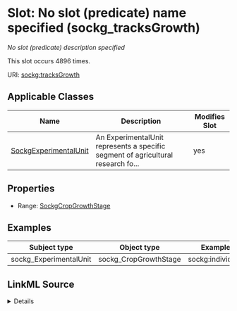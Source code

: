 

# Slot: No slot (predicate) name specified (sockg_tracksGrowth)


_No slot (predicate) description specified_






This slot occurs 4896 times.


URI: [sockg:tracksGrowth](https://idir.uta.edu/sockg-ontology/docs/tracksGrowth)



<!-- no inheritance hierarchy -->





## Applicable Classes

| Name | Description | Modifies Slot |
| --- | --- | --- |
| [SockgExperimentalUnit](../classes/SockgExperimentalUnit.md) | An ExperimentalUnit represents a specific segment of agricultural research fo... |  yes  |







## Properties

* Range: [SockgCropGrowthStage](../classes/SockgCropGrowthStage.md)






## Examples

| Subject type | Object type | Example subject | Example object | Occurrences |
| --- | --- | --- | --- | --- |
| sockg_ExperimentalUnit | sockg_CropGrowthStage | sockg:individuals/52197 | sockg:individuals/47492 | 4896 |




## LinkML Source

<details>

```yaml
name: sockg_tracksGrowth
annotations:
  count:
    tag: count
    value: 4896
description: No slot (predicate) description specified
title: No slot (predicate) name specified
examples:
- object:
    example_object: sockg:individuals/47492
    example_object_type: sockg_CropGrowthStage
    example_predicate: sockg:tracksGrowth
    example_subject: sockg:individuals/52197
    example_subject_type: sockg_ExperimentalUnit
from_schema: soc-kg
rank: 1000
domain: sockg_ExperimentalUnit
slot_uri: sockg:tracksGrowth
alias: sockg_tracksGrowth
domain_of:
- sockg_ExperimentalUnit
range: sockg_CropGrowthStage

```
</details>